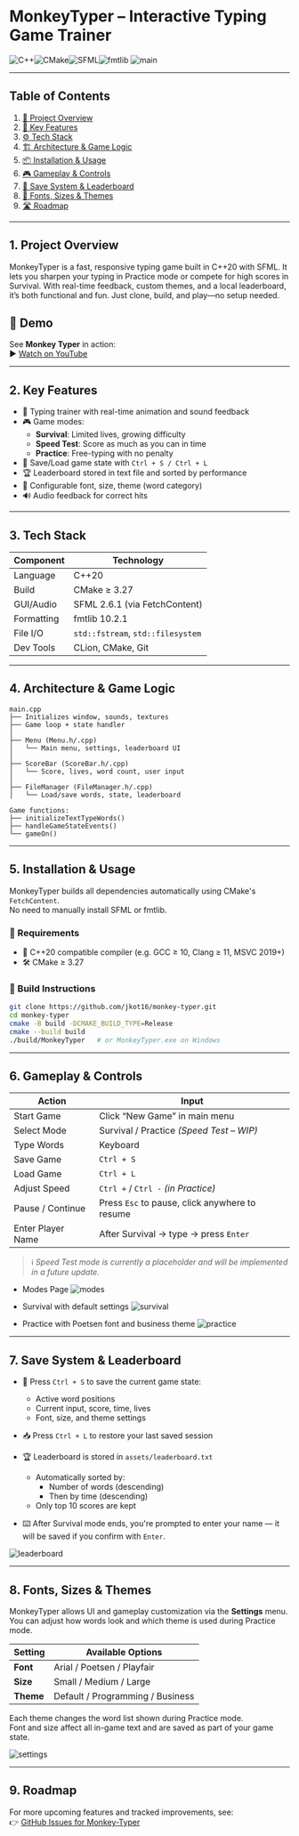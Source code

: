 # MonkeyTyper – Interactive Typing Game Trainer

![C++](https://img.shields.io/badge/C%2B%2B-20-blue?logo=c%2B%2B)![CMake](https://img.shields.io/badge/CMake-%3E=3.27-blue?logo=cmake)![SFML](https://img.shields.io/badge/SFML-2.6.1-green?logo=sfml)![fmtlib](https://img.shields.io/badge/fmtlib-10.2.1-lightgrey)
![main](pngs/main.png)

---

## Table of Contents
1. [🔎 Project Overview](#1-project-overview)  
2. [🧠 Key Features](#2-key-features)  
3. [⚙️ Tech Stack](#3-tech-stack)  
4. [🏗️ Architecture & Game Logic](#4-architecture--game-logic)  
5. [📦 Installation & Usage](#5-installation--usage)  
6. [🎮 Gameplay & Controls](#6-gameplay--controls)  
7. [💾 Save System & Leaderboard](#7-save-system--leaderboard)  
8. [🎨 Fonts, Sizes & Themes](#8-fonts-sizes--themes)  
9. [🛣️ Roadmap](#9-roadmap)

---
## 1. Project Overview

MonkeyTyper is a fast, responsive typing game built in C++20 with SFML. It lets you sharpen your typing in Practice mode or compete for high scores in Survival. With real-time feedback, custom themes, and a local leaderboard, it’s both functional and fun. Just clone, build, and play—no setup needed.

## 🎥 Demo

See **Monkey Typer** in action:  
▶️ [Watch on YouTube](https://youtu.be/W_zqMINe5Lo)

---

## 2. Key Features

- 🧠 Typing trainer with real-time animation and sound feedback
- 🎮 Game modes:
  - **Survival**: Limited lives, growing difficulty
  - **Speed Test**: Score as much as you can in time
  - **Practice**: Free-typing with no penalty
- 💾 Save/Load game state with `Ctrl + S / Ctrl + L`
- 🏆 Leaderboard stored in text file and sorted by performance
- 🎨 Configurable font, size, theme (word category)
- 🔊 Audio feedback for correct hits

---

## 3. Tech Stack

| Component   | Technology                |
|------------|---------------------------|
| Language    | C++20                     |
| Build       | CMake ≥ 3.27              |
| GUI/Audio   | SFML 2.6.1 (via FetchContent) |
| Formatting  | fmtlib 10.2.1             |
| File I/O    | `std::fstream`, `std::filesystem` |
| Dev Tools   | CLion, CMake, Git         |

---

## 4. Architecture & Game Logic
```
main.cpp
├── Initializes window, sounds, textures
├── Game loop + state handler
│
├── Menu (Menu.h/.cpp)
│   └── Main menu, settings, leaderboard UI
│
├── ScoreBar (ScoreBar.h/.cpp)
│   └── Score, lives, word count, user input
│
├── FileManager (FileManager.h/.cpp)
│   └── Load/save words, state, leaderboard

Game functions:
├── initializeTextTypeWords()
├── handleGameStateEvents()
└── gameOn()
```

---

## 5. Installation & Usage
MonkeyTyper builds all dependencies automatically using CMake's `FetchContent`.  
No need to manually install SFML or fmtlib.

### 🔧 Requirements

- 🧩 C++20 compatible compiler (e.g. GCC ≥ 10, Clang ≥ 11, MSVC 2019+)
- 🛠️ CMake ≥ 3.27

### 🔨 Build Instructions

```bash
git clone https://github.com/jkot16/monkey-typer.git
cd monkey-typer
cmake -B build -DCMAKE_BUILD_TYPE=Release
cmake --build build
./build/MonkeyTyper   # or MonkeyTyper.exe on Windows
```

---

## 6. Gameplay & Controls

| Action               | Input                                 |
|----------------------|----------------------------------------|
| Start Game           | Click “New Game” in main menu          |
| Select Mode          | Survival / Practice *(Speed Test – WIP)* |
| Type Words           | Keyboard                               |
| Save Game            | `Ctrl + S`                             |
| Load Game            | `Ctrl + L`                             |
| Adjust Speed         | `Ctrl +` / `Ctrl -` *(in Practice)*    |
| Pause / Continue     | Press `Esc` to pause, click anywhere to resume |
| Enter Player Name    | After Survival → type → press `Enter`  |

> ℹ️ *Speed Test mode is currently a placeholder and will be implemented in a future update.*

- Modes Page
![modes](pngs/modes.png)

- Survival with default settings
![survival](pngs/survival.png)

- Practice with Poetsen font and business theme
![practice](pngs/practice.png)

---

## 7. Save System & Leaderboard

- 💾 Press `Ctrl + S` to save the current game state:
  - Active word positions  
  - Current input, score, time, lives  
  - Font, size, and theme settings  

- 📥 Press `Ctrl + L` to restore your last saved session

- 🏆 Leaderboard is stored in `assets/leaderboard.txt`
  - Automatically sorted by:
    - Number of words (descending)
    - Then by time (descending)
  - Only top 10 scores are kept

- ⌨️ After Survival mode ends, you're prompted to enter your name — it will be saved if you confirm with `Enter`.

![leaderboard](pngs/leaderboard.png)

---

## 8. Fonts, Sizes & Themes

MonkeyTyper allows UI and gameplay customization via the **Settings** menu.  
You can adjust how words look and which theme is used during Practice mode.

| Setting     | Available Options                  |
|-------------|-------------------------------------|
| **Font**    | Arial / Poetsen / Playfair          |
| **Size**    | Small / Medium / Large              |
| **Theme**   | Default / Programming / Business     |

Each theme changes the word list shown during Practice mode.  
Font and size affect all in-game text and are saved as part of your game state.

![settings](pngs/settings.png)

---

## 9. Roadmap
For more upcoming features and tracked improvements, see:  
👉 [GitHub Issues for Monkey-Typer](https://github.com/jkot16/monkey-typer/issues)
